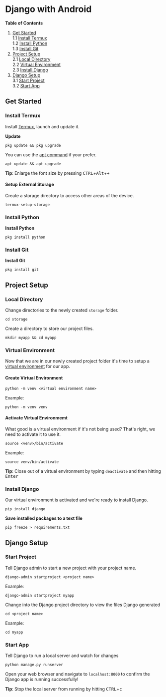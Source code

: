 # Django with Android

**Table of Contents**
1. [Get Started](#get-started)  
    1.1 [Install Termux](#install-termux)  
    1.2 [Install Python](#install-python)  
    1.3 [Install Git](#install-git)  
2. [Project Setup](#project-setup)  
    2.1 [Local Directory](#local-directory)  
    2.2 [Virtual Environment](#virtual-environment)  
    2.3 [Install Django](#install-django)  
3. [Django Setup](#django-setup)  
    3.1 [Start Project](#start-project)  
    3.2 [Start App](#start-app)  

## Get Started 
### Install Termux
Install [Termux](https://termux.com/), launch and update it.

**Update**
```
pkg update && pkg upgrade
```

You can use the [apt command](https://en.wikipedia.org/wiki/APT_(Debian)) if your prefer. 
```
apt update && apt upgrade
```

**Tip**: Enlarge the font size by pressing <kbd>CTRL</kbd>+<kbd>Alt</kbd>+<kbd>+</kbd>

#### Setup External Storage
Create a storage directory to access other areas of the device.
```
termux-setup-storage
```

### Install Python
**Install Python**
```
pkg install python
```

### Install Git
**Install Git**
```
pkg install git
```

## Project Setup

### Local Directory
Change directories to the newly created `storage` folder.
```
cd storage
```

Create a directory to store our project files.
```
mkdir myapp && cd myapp
```

### Virtual Environment
Now that we are in our newly created project folder it's time to setup a [virtual environment](https://docs.python.org/3/tutorial/venv.html) for our app.

#### Create Virtual Environment
```
python -m venv <virtual environment name>
```

Example:
```
python -m venv venv
```

#### Activate Virtual Environmemt
What good is a virtual environment if it's not being used? That's right, we need to activate it to use it.

```
source <venv>/bin/activate
```

Example:
```
source venv/bin/activate
```

**Tip**: Close out of a virtual environment by typing `deactivate` and then hitting <kbd>Enter</kbd>

### Install Django
Our virtual environment is activated and we're ready to install Django.

```
pip install django
```

**Save installed packages to a text file**
```
pip freeze > requirements.txt
```

## Django Setup

### Start Project
Tell Django admin to start a new project with your project name.

```
django-admin startproject <project name>
```

Example:
```
django-admin startproject myapp
```

Change into the Django project directory to view the files Django generated
```
cd <project name>
```

Example:
```
cd myapp
```

### Start App
Tell Django to run a local server and watch for changes
```
python manage.py runserver
```

Open your web browser and navigate to `localhost:8000` to confirm the Django app is running successfully!

**Tip**: Stop the local server from running by hitting <kbd>CTRL</kbd>+<kbd>c</kbd>
